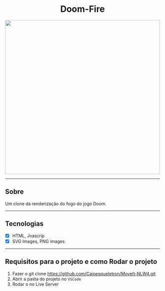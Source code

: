 <h1 align="center">
Doom-Fire
</h1>

<img align="center" width="100%" height="500px" src="https://github.com/Caioesqueletron/Doom-Fire/assets/54816901/5859dcf9-1a77-423f-9859-a9877757f466"/>


<hr>



## Sobre
Um clone da renderização do fogo do jogo Doom.

<hr>

## Tecnologias

- [x] HTML, Jvascrip
- [x] SVG Images, PNG images

<hr>

## Requisitos para o projeto e como Rodar o projeto
1. Fazer o git clone https://github.com/Caioesqueletron/MoveIt-NLW4.git
2. Abrir a pasta do projeto no `VSCode`
3. Rodar o no Live Server

